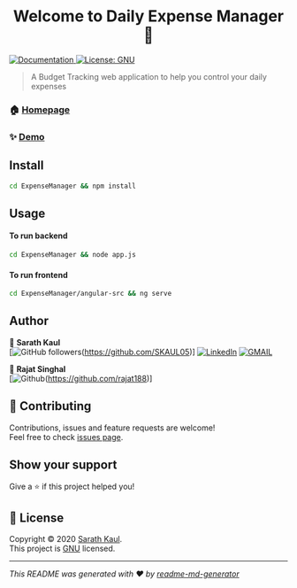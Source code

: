 <h1 align="center">Welcome to Daily Expense Manager 👋</h1>
<p>
  <a href=" https://skaul05.github.io/Daily-Expense-Manager" target="_blank">
    <img alt="Documentation" src="https://img.shields.io/badge/documentation-yes-brightgreen.svg" />
  </a>
  <a href="https://github.com/SKAUL05/Daily-Expense-Manager/blob/master/LICENSE" target="_blank">
    <img alt="License: GNU" src="https://img.shields.io/badge/License-GNU-yellow.svg" />
  </a>
</p>

> A Budget Tracking web application to help you control your daily expenses

### 🏠 [Homepage](https://skaul05.github.io/Daily-Expense-Manager)

### ✨ [Demo](https://daily-expense-manager.herokuapp.com/)

## Install

```sh
cd ExpenseManager && npm install
```

## Usage

#### To run backend
```sh
cd ExpenseManager && node app.js
```
#### To run frontend

```sh
cd ExpenseManager/angular-src && ng serve
```


## Author
👤 **Sarath Kaul** <br>
[![GitHub followers](https://img.shields.io/github/followers/SKAUL05?style=social)(https://github.com/SKAUL05)] [![LinkedIn](https://img.shields.io/static/v1.svg?label=connect&message=@skaul05&color=success&logo=linkedin&style=flat&logoColor=white&colorA=blue)](https://www.linkedin.com/in/skaul05/) [![GMAIL](https://img.shields.io/static/v1.svg?label=send&message=kaul.sarath@gmail.com&color=red&logo=gmail&style=social)](mailto:kaul.sarath@gmail.com?subject=Hello)

👤 **Rajat Singhal** <br>
[![Github](https://img.shields.io/github/followers/rajat188?style=social)(https://github.com/rajat188)]

## 🤝 Contributing

Contributions, issues and feature requests are welcome!<br />Feel free to check [issues page](https://github.com/SKAUL05/Daily-Expense-Manager/issues). 

## Show your support

Give a ⭐️ if this project helped you!

## 📝 License

Copyright © 2020 [Sarath Kaul](https://github.com/skaul05).<br />
This project is [GNU](https://github.com/SKAUL05/Daily-Expense-Manager/blob/master/LICENSE) licensed.

***
_This README was generated with ❤️ by [readme-md-generator](https://github.com/kefranabg/readme-md-generator)_
